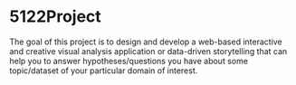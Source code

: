 # 5122Project
The goal of this project is to design and develop a web-based interactive and creative visual analysis application or data-driven storytelling that can help you to answer hypotheses/questions you have about some topic/dataset of your particular domain of interest. 
